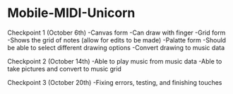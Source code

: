 # Mobile-MIDI-Unicorn



Checkpoint 1 (October 6th)
	-Canvas form
		-Can draw with finger
	-Grid form
		-Shows the grid of notes (allow for edits to be made)
	-Palatte form
		-Should be able to select different drawing options
	-Convert drawing to music data

Checkpoint 2 (October 14th)
	-Able to play music from music data
	-Able to take pictures and convert to music grid


Checkpoint 3 (October 20th)
	-Fixing errors, testing, and finishing touches




